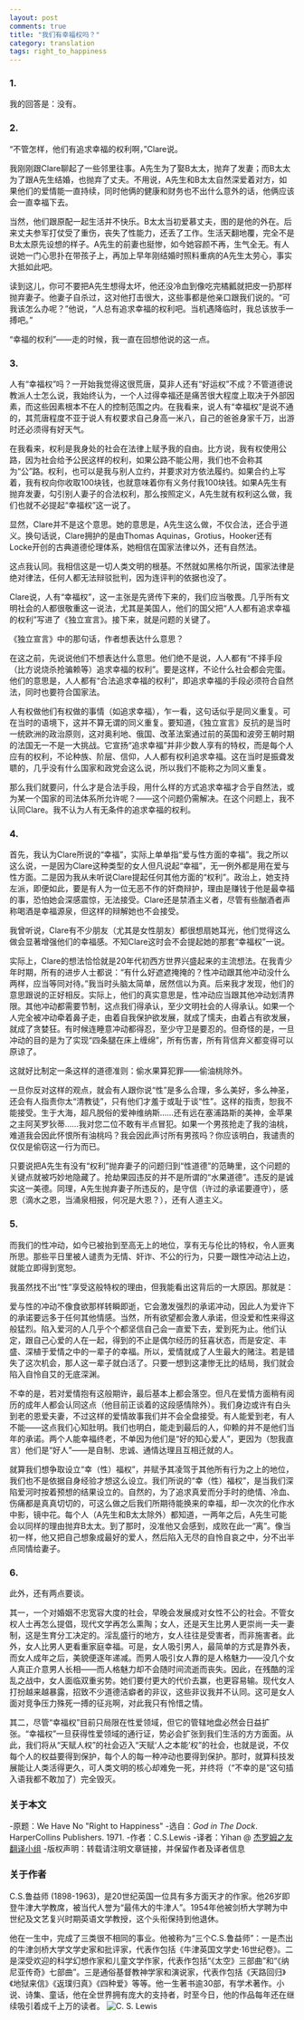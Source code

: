 ```yaml
---
layout: post
comments: true
title: "我们有幸福权吗？"
category: translation
tags: right_to_happiness
---
```


### 1.
我的回答是：没有。

### 2.
“不管怎样，他们有追求幸福的权利啊，”Clare说。

我刚刚跟Clare聊起了一些邻里往事。A先生为了娶B太太，抛弃了发妻；而B太太为了跟A先生结婚，也抛弃了丈夫。不用说，A先生和B太太自然深爱着对方，如果他们的爱情能一直持续，同时他俩的健康和财务也不出什么意外的话，他俩应该会一直幸福下去。

当然，他们跟原配一起生活并不快乐。B太太当初爱慕丈夫，图的是他的外在。后来丈夫参军打仗受了重伤，丧失了性能力，还丢了工作。生活天翻地覆，完全不是B太太原先设想的样子。A先生的前妻也挺惨，如今她容颜不再，生气全无。有人说她一门心思扑在带孩子上，再加上早年刚结婚时照料重病的A先生太劳心，事实大抵如此吧。

读到这儿，你可不要把A先生想得太坏，他还没冷血到像吃完橘瓤就把皮一扔那样抛弃妻子。他妻子自杀过，这对他打击很大，这些事都是他亲口跟我们说的。“可我该怎么办呢？”他说，“人总有追求幸福的权利吧。当机遇降临时，我总该放手一搏吧。”

“幸福的权利”——走的时候，我一直在回想他说的这一点。

### 3.
人有“幸福权”吗？一开始我觉得这很荒唐，莫非人还有“好运权”不成？不管道德说教派人士怎么说，我始终认为，一个人过得幸福还是痛苦很大程度上取决于外部因素，而这些因素根本不在人的控制范围之内。在我看来，说人有“幸福权”是说不通的，其荒唐程度不亚于说人有权要求自己身高一米八，自己的爸爸身家千万，出游时还必须得有好天气。

在我看来，权利是我身处的社会在法律上赋予我的自由。比方说，我有权使用公路，因为社会给予公民这样的权利，如果公路不能公用，我们也不会称其为“公”路。权利，也可以是我与别人立约，并要求对方依法履约。如果合约上写着，我有权向你收取100块钱，也就意味着你有义务付我100块钱。如果A先生有抛弃发妻，勾引别人妻子的合法权利，那么按照定义，A先生就有权利这么做，我们也就不必提起“幸福权”这一说了。

显然，Clare并不是这个意思。她的意思是，A先生这么做，不仅合法，还合乎道义。换句话说，Clare拥护的是由Thomas Aquinas，Grotius，Hooker还有Locke开创的古典道德伦理体系，她相信在国家法律以外，还有自然法。

这点我认同。我相信这是一切人类文明的根基。不然就如黑格尔所说，国家法律是绝对律法，任何人都无法辩驳批判，因为连评判的依据也没了。

Clare说，人有“幸福权”，这一主张是先贤传下来的，我们应当敬畏。几乎所有文明社会的人都很敬重这一说法，尤其是美国人，他们的国父把“人人都有追求幸福的权利”写进了《独立宣言》。接下来，就是问题的关键了。

《独立宣言》中的那句话，作者想表达什么意思？

在这之前，先说说他们不想表达什么意思。他们绝不是说，人人都有“不择手段（比方说烧杀抢骗赖等）追求幸福的权利”。要是这样，不论什么社会都会完蛋。他们的意思是，人人都有“合法追求幸福的权利”，即追求幸福的手段必须符合自然法，同时也要符合国家法。

人有权做他们有权做的事情（如追求幸福），乍一看，这句话似乎是同义重复。可在当时的语境下，这并不算无谓的同义重复。要知道，《独立宣言》反抗的是当时一统欧洲的政治原则，这对奥利地、俄国、改革法案通过前的英国和波旁王朝时期的法国无一不是一大挑战。它宣扬“追求幸福”并非少数人享有的特权，而是每个人应有的权利，不论种族、阶层、信仰，人人都有权利追求幸福。这在当时是振聋发聩的，几乎没有什么国家和政党会这么说，所以我们不能称之为同义重复。

那么我们就要问，什么才是合法手段，用什么样的方式追求幸福才合乎自然法，或为某一个国家的司法体系所允许呢？——这个问题仍需解决。在这个问题上，我不认同Clare。我不认为人有无条件的追求幸福的权利。

### 4.
首先，我认为Clare所说的“幸福”，实际上单单指“爱与性方面的幸福”。我之所以这么说，一是因为Clare这种类型的女人但凡说起“幸福”，无一例外都是用在爱与性方面。二是因为我从未听说Clare提起任何其他方面的“权利”。政治上，她支持左派，即便如此，要是有人为一位无恶不作的奸商辩护，理由是赚钱于他是最幸福的事，恐怕她会深感震惊，无法接受。Clare还是禁酒主义者，尽管有些酗酒者声称喝酒是幸福源泉，但这样的辩解她也不会接受。

我曾听说，Clare有不少朋友（尤其是女性朋友）都很想扇她耳光，他们觉得这么做会显著增强他们的幸福感。不知Clare这时会不会提起她的那套“幸福权”一说。

实际上，Clare的想法恰恰就是20年代初西方世界兴盛起来的主流想法。在我青少年时期，所有的进步人士都说：“有什么好遮遮掩掩的？性冲动跟其他冲动没什么两样，应当等同对待。”我当时头脑太简单，居然信以为真。后来我才发现，他们的意思跟说的正好相反。实际上，他们的真实意思是，性冲动应当跟其他冲动划清界限。其他冲动都需要节制，这点我们得承认，至少文明社会的人得承认。如果一个人完全被冲动牵着鼻子走，由着自我保护欲发展，就成了懦夫，由着占有欲发展，就成了贪婪狂。有时候连睡意冲动都得忍，至少守卫是要忍的。但奇怪的是，一旦冲动的目的是为了实现“四条腿在床上缠绵”，所有伤害，所有背信弃义都变得可以原谅了。

这就好比制定一条这样的道德准则：偷水果算犯罪——偷油桃除外。

一旦你反对这样的观点，就会有人跟你说“性”是多么合理，多么美好，多么神圣，还会有人指责你太“清教徒”，只有他们才羞于或耻于谈“性”。这样的指责，恕我不能接受。生于大海，超凡脱俗的爱神维纳斯……还有远在塞浦路斯的美神，金苹果之主阿芙罗狄蒂……我对您二位不敢有半点冒犯。如果一个男孩抢走了我的油桃，难道我会因此怀恨所有油桃吗？我会因此声讨所有男孩吗？你应该明白，我谴责的仅仅是偷窃这一行为而已。

只要说把A先生有没有“权利”抛弃妻子的问题归到“性道德”的范畴里，这个问题的关键点就被巧妙地隐藏了。抢劫果园违反的并不是所谓的“水果道德”。违反的是诚实这一美德。同理，A先生抛弃妻子所违反的，是守信（许过的承诺要遵守），感恩（滴水之恩，当涌泉相报，何况是大恩？），还有人道主义。

### 5.
而我们的性冲动，如今已被抬到至高无上的地位，享有无与伦比的特权，令人匪夷所思。那些平日里被人谴责为无情、奸诈、不公的行为，只要一跟性冲动沾上边，就能立即得到宽恕。

我虽然找不出“性”享受这般特权的理由，但我能看出这背后的一大原因。那就是：

爱与性的冲动不像食欲那样转瞬即逝，它会激发强烈的承诺冲动，因此人为爱许下的承诺要远多于任何其他情感。当然，所有欲望都会激人承诺，但没爱和性来得这般猛烈。陷入爱河的人几乎个个都坚信自己会一直爱下去，爱到死为止。他们认定，跟自己心爱的人在一起，得到的不止是偶尔经历的狂喜状态，而是安定、丰盛、深植于爱情之中的一辈子的幸福。所以，爱情就成了人生最大的赌注。若是错失了这次机会，那人这一辈子就白活了。只要一想到这凄惨无比的结局，我们就会陷入自怜自艾的无底深渊。

不幸的是，若对爱情抱有这般期许，最后基本上都会落空。但凡在爱情方面稍有阅历的成年人都会认同这点（他目前正谈着的这段感情除外）。我们身边或许有白头到老的恩爱夫妻，不过这样的爱情故事我们并不会全盘接受。有人能爱到老，有人不能——这点我们心知肚明。我们也明白，能走到最后的人，仰赖的并不是他们当年的承诺。两个人能幸福终老，不单因为他们是“好的知心爱人”，更因为（恕我直言）他们是“好人”——是自制、忠诚、通情达理且互相迁就的人。

就算我们想争取设立“幸（性）福权”，并赋予其凌驾于其他所有行为之上的地位，我们也不是依据自身经验才想这么设立。我们所说的“幸（性）福权”，是当我们深陷爱河时按着预想的结果设立的。自然的，为了追求真爱而分手时的绝情、冷血、伤痛都是真真切切的，可这么做之后我们所期待能换来的幸福，却一次次的化作水中影，镜中花。每个人（A先生和B太太除外）都知道，一两年之后，A先生可能会以同样的理由抛弃B太太。到了那时，没准他又会感到，成败在此一“离”。像当初一样，他又把自己想象成最好的爱人，然后陷入无尽的自怜自哀之中，分不出半点同情给妻子。

### 6.
此外，还有两点要谈。

其一，一个对婚姻不忠宽容大度的社会，早晚会发展成对女性不公的社会。不管女权人士再怎么提倡，现代文学再怎么熏陶；女人，还是天生比男人更崇尚一夫一妻制，这是生育分工决定的。淫乱盛行的地方，女人往往是受害者，而非施害者。此外，女人比男人更看重家庭幸福。可是，女人吸引男人，最简单的方式是靠外表，而女人成年之后，美貌便逐年递减。而男人吸引女人靠的是人格魅力——没几个女人真正介意男人长相——而人格魅力却不会随时间流逝而丧失。因此，在残酷的淫乱之战中，女人面临双重劣势。她们要付更大的代价去赢，也更容易输。现代女人打扮越来越暴露，招致不少道德洁癖者的非议，这些非议我并不认同。这可是女人面对竞争压力殊死一搏的征兆啊，对此我只有怜惜之情。

其二，尽管“幸福权”目前只局限在性爱领域，但它的管辖地盘必然会日益扩张。“幸福权”一旦获得性爱领域的通行证，势必会扩张到我们生活的方方面面。从此，我们将从“天赋人权”的社会迈入“天赋‘人之本能’权”的社会，也就是说，不仅每个人的权益要得到保护，每个人的每一种冲动也要得到保护。那时，就算科技发展能让人类活得更久，可人类文明的核心却难免一死，并终将（“不幸的是”这句插入语我都不敢加了）完全毁灭。

### 关于本文
-原题：We Have No "Right to Happiness"
-选自：*God in The Dock*. HarperCollins Publishers. 1971. 
-作者：C.S.Lewis
-译者：Yihan @ [杰罗姆之友翻译小组](http://i.youku.com/jeromefellows)
-版权声明：转载请注明文章链接，并保留作者及译者信息

### 关于作者
C.S.鲁益师 (1898-1963)，是20世纪英国一位具有多方面天才的作家。他26岁即登牛津大学教席，被当代人誉为“最伟大的牛津人”。1954年他被剑桥大学聘为中世纪及文艺复兴时期英语文学教授，这个头衔保持到他退休。

他在一生中，完成了三类很不相同的事业。他被称为“三个C.S.鲁益师”：一是杰出的牛津剑桥大学文学史家和批评家，代表作包括《牛津英国文学史·16世纪卷》。二是深受欢迎的科学幻想作家和儿童文学作家，代表作包括“《太空》三部曲”和“《纳尼亚传奇》七部曲”。三是通俗基督教神学家和演说家，代表作包括《天路回归》《地狱来信》《返璞归真》《四种爱》等等。他一生著书逾30部，有学术著作。小说、诗集、童话，他在全世界拥有庞大的支持者，时至今日，他的作品每年还在继续吸引着成千上万的读者。
![C. S. Lewis](http://img1.qq.com/ent/20060309/3347299.jpg)



